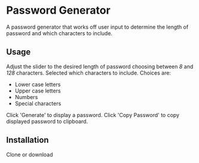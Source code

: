 # Password Generator

A password generator that works off user input to determine the length of password and which characters to include.

## Usage
Adjust the slider to the desired length of password choosing between *8* and *128* characters. 
Selected which characters to include.  Choices are: 
* Lower case letters 
* Upper case letters 
* Numbers 
* Special characters

Click 'Generate' to display a password.
Click 'Copy Password' to copy displayed password to clipboard.

## Installation
Clone or download
